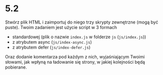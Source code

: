 # 5.2

Stwórz plik HTML i zaimportuj do niego trzy skrypty zewnętrzne (mogą być puste). Twoim zadaniem jest użycie script w 3 formach

- standardowej (plik o nazwie `index.js` w folderze `js` (`js/index.js`))
- z atrybutem async (`js/index-async.js`)
- z atrybutem defer (`js/index-defer.js`)

Oraz dodanie komentarza pod każdym z nich, wyjaśniającym Twoimi słowami, jak wpłyną na ładowanie się strony, w jakiej kolejności będą pobierane.
